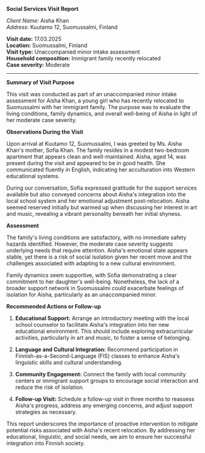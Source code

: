 **Social Services Visit Report**

*Client Name:* Aisha Khan  
*Address:* Kuutamo 12, Suomussalmi, Finland  

**Visit date:** 17.03.2025  
**Location:** Suomussalmi, Finland  
**Visit type:** Unaccompanied minor intake assessment  
**Household composition:** Immigrant family recently relocated  
**Case severity:** Moderate

---

**Summary of Visit Purpose**

This visit was conducted as part of an unaccompanied minor intake assessment for Aisha Khan, a young girl who has recently relocated to Suomussalmi with her immigrant family. The purpose was to evaluate the living conditions, family dynamics, and overall well-being of Aisha in light of her moderate case severity.

**Observations During the Visit**

Upon arrival at Kuutamo 12, Suomussalmi, I was greeted by Ms. Aisha Khan's mother, Sofia Khan. The family resides in a modest two-bedroom apartment that appears clean and well-maintained. Aisha, aged 14, was present during the visit and appeared to be in good health. She communicated fluently in English, indicating her acculturation into Western educational systems.

During our conversation, Sofia expressed gratitude for the support services available but also conveyed concerns about Aisha's integration into the local school system and her emotional adjustment post-relocation. Aisha seemed reserved initially but warmed up when discussing her interest in art and music, revealing a vibrant personality beneath her initial shyness.

**Assessment**

The family's living conditions are satisfactory, with no immediate safety hazards identified. However, the moderate case severity suggests underlying needs that require attention. Aisha's emotional state appears stable, yet there is a risk of social isolation given her recent move and the challenges associated with adapting to a new cultural environment.

Family dynamics seem supportive, with Sofia demonstrating a clear commitment to her daughter's well-being. Nonetheless, the lack of a broader support network in Suomussalmi could exacerbate feelings of isolation for Aisha, particularly as an unaccompanied minor.

**Recommended Actions or Follow-up**

1. **Educational Support:** Arrange an introductory meeting with the local school counselor to facilitate Aisha's integration into her new educational environment. This should include exploring extracurricular activities, particularly in art and music, to foster a sense of belonging.

2. **Language and Cultural Integration:** Recommend participation in Finnish-as-a-Second-Language (FIS) classes to enhance Aisha's linguistic skills and cultural understanding.

3. **Community Engagement:** Connect the family with local community centers or immigrant support groups to encourage social interaction and reduce the risk of isolation.

4. **Follow-up Visit:** Schedule a follow-up visit in three months to reassess Aisha's progress, address any emerging concerns, and adjust support strategies as necessary.

This report underscores the importance of proactive intervention to mitigate potential risks associated with Aisha's recent relocation. By addressing her educational, linguistic, and social needs, we aim to ensure her successful integration into Finnish society.